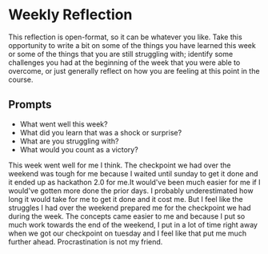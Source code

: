 # Weekly Reflection
This reflection is open-format, so it can be whatever you like. Take this opportunity to write a bit on some of the things you have learned this week or some of the things that you are still struggling with; identify some challenges you had at the beginning of the week that you were able to overcome, or just generally reflect on how you are feeling at this point in the course.

## Prompts
- What went well this week?
- What did you learn that was a shock or surprise?
- What are you struggling with?
- What would you count as a victory?

This week went well for me I think. The checkpoint we had over the weekend was tough for me because I waited until sunday to get it done and it ended up as hackathon 2.0 for me.It would've been much easier for me if I would've gotten more done the prior days. I probably underestimated how long it would take for me to get it done and it cost me. But I feel like the struggles I had over the weekend prepared me for the checkpoint we had during the week. The concepts came easier to me and because I put so much work towards the end of the weekend, I put in a lot of time right away when we got our checkpoint on tuesday and I feel like that put me much further ahead. Procrastination is not my friend.